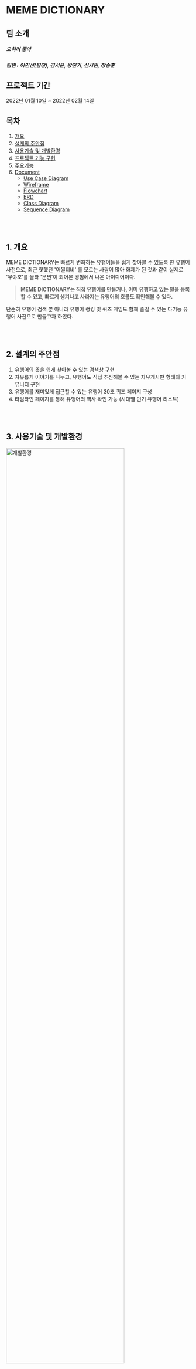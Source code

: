 # MEME DICTIONARY

## 팀 소개
##### 오히려 좋아
##### 팀원 : 이민선(팀장), 김서윤, 방진기, 신시원, 장승훈

## 프로젝트 기간
2022년 01월 10일 ~ 2022년 02월 14일

## 목차  
1. [개요](#1-개요)
2. [설계의 주안점](#2-설계의-주안점)
3. [사용기술 및 개발환경](#3-사용기술-및-개발환경)
4. [프로젝트 기능 구현](#4-프로젝트-기능-구현)
5. [주요기능](#5-주요기능)
6. [Document](#6-document)
   - [Use Case Diagram](#use-case-diagram)
   - [Wireframe](#wireframe)
   - [Flowchart](#flowchart)
   - [ERD](#erd)
   - [Class Diagram](#class-diagram)
   - [Sequence Diagram](#sequence-diagram)


<br/><br/>
## 1. 개요
MEME DICTIONARY는 빠르게 변화하는 유행어들을 쉽게 찾아볼 수 있도록 한 유행어 사전으로,
최근 핫했던 '어쩔티비' 를 모르는 사람이 많아 화제가 된 것과 같이
실제로 '무야호'를 몰라 '문찐'이 되어본 경험에서 나온 아이디어이다.


> **MEME DICTIONARY는 직접 유행어를 만들거나, 이미 유행하고 있는 말을 등록할 수 있고,
빠르게 생겨나고 사라지는 유행어의 흐름도 확인해볼 수 있다.**


단순히 유행어 검색 뿐 아니라 유행어 랭킹 및 퀴즈 게임도 함께 즐길 수 있는
다기능 유행어 사전으로 만들고자 하였다.


<br/><br/>
## 2. 설계의 주안점
1. 유행어의 뜻을 쉽게 찾아볼 수 있는 검색창 구현
2. 자유롭게 이야기를 나누고, 유행어도 직접 추진해볼 수 있는 자유게시판 형태의 커뮤니티 구현
3. 유행어를 재미있게 접근할 수 있는 유행어 30초 퀴즈 페이지 구성
4. 타임라인 페이지를 통해 유행어의 역사 확인 가능 (시대별 인기 유행어 리스트)


<br/><br/>
## 3. 사용기술 및 개발환경


<img src="https://user-images.githubusercontent.com/100409006/158173146-fffaf59d-92a3-4bcd-b8bc-f48fb61dda60.png" alt="개발환경" width="80%">

<table>
   <tr>
    <th colspan="3">사용기술 및 개발환경</th>
  </tr>
  
  <tr>
    <td rowspan="2">개발 언어</td>
    <td>FRONT</td>
    <td>html5, js, css3</td>
  </tr>
  <tr>
    <td>BACK</td>
    <td> java, Spring/jsp</td>
  </tr>
  <tr>
    <td>IDE</td>
    <td colspan="2">eclipse, sqldeveloper</td>
  </tr>
  <tr>
    <td>SERVER</td>
    <td colspan="2">Apache Tomcat 8.5</td>
  </tr>
  <tr>
    <td>DB</td>
    <td colspan="2">oracle 11g </td>
  </tr>
  <tr>
    <td>협업</td>
    <td colspan="2">GitHub</td>
  </tr>
</table>



<br/><br/>
## 4. 프로젝트 기능 구현

- 김서윤
  - **유행어 사전**
     - 유행어 사전 검색
     - 유행어 사전 등재 요청 (첨부파일)
     - 유행어 사전 수정/삭제 요청
     
  - **유행어 타임라인**
    - 시대에 따른 유행어 조회순 조회

- 방진기
  - **회원 관리**
    - 로그인
      - 화면 구현
      - 로그인 기능
      - 아이디 찾기
      - 비밀번호 재설정
    - 마이페이지
      - 내가 쓴 글, 댓글, 퀴즈 관리
      - 회원 정보 수정
      - 회원 탈퇴
      - 로그아웃
    - 관리자페이지
      - 회원 관리
      - 유행어 사전 관리
      - 게시판 관리
      - 퀴즈 관리

- 신시원
  - **회원 관리**
    - 로그인
      - 화면 구현
    - 마이페이지
      - 화면 구현
    - 관리자페이지
      - 화면 구현
  - **유행어 추진/자유게시판**
    - 화면 구현

- 이민선
    - **메인 페이지**
      - 화면 구현
    - **유행어 추진/자유게시판**
      - 게시글
        - 게시글 목록 및 상세페이지 조회, 등록(첨부파일), 수정, 삭제
        - 게시글 신고 / 추천
        - 관리자 : 게시글 숨기기 / 보이기
        - 비회원은 조회만 허용하며 관리자는 수정 비허용
      - 댓글
        - 댓글 목록 조회, 등록, 수정, 삭제
        - 로그인 시에만 작성 가능

    - **유행어 랭킹**
        - 유행어 사전 : 조회 수에 따른 랭킹
        - 유행어 추진 / 자유 게시판 : 추천 수에 따른 랭킹
        - 유행어 퀴즈 : 회원별 맞춘 갯수에 따른 랭킹
        - 페이지 별로 메인 랭킹을 달리 함

- 장승훈
  - **유행어 퀴즈**
    - 30초 랜덤 퀴즈 : 랜덤으로 퀴즈 가져오기(이미지, 객관식 문항)
    - 퀴즈 등록 : 퀴즈 유형에 따라 객관식 문항 등록, 다중 이미지 등록
    - 퀴즈 수정 : 퀴즈 유형에 따라 객관식 문항 수정, 다중 이미지 수정
    - 퀴즈 삭제 : 퀴즈 유형에 따라 객관식 문항 삭제, 다중 이미지 삭제
    - 퀴즈 결과 : 퀴즈와 사용자의 입력값을 가져와 출력 해주고 회원의 최고 기록을 저장
    - 퀴즈 신고 : 잘못된 문제를 신고할 수 있다.
<br/><br/>


## 5. 주요기능
#### 1. 메인 페이지
##### 좌측 카테고리 버튼을 통해 다른 페이지로 이동 가능
<img src="https://user-images.githubusercontent.com/100409006/159236398-ac1882fb-3e19-4f7e-bf2e-26a84af30d29.PNG" alt="메인페이지 1" width="70%">
<img src="https://user-images.githubusercontent.com/100409006/159236403-e5543a95-51c6-4c5b-8bea-bb912e9d32e9.PNG" alt="메인페이지 2 토글 목록" width="70%">

<br/><br/>

 
#### 2. 유행어 사전
###### 메인페이지에서 유행어 이름을 검색하면 상세 페이지 출력
- ###### 비회원
<img src="https://user-images.githubusercontent.com/100409006/159244608-8d3ce523-8590-44c2-8a91-e07fc8d53574.PNG" alt="유행어 사전 상세" width="70%">

- ###### 회원 (로그인 상태)
<img src="https://user-images.githubusercontent.com/100409006/159244609-d6537829-5c4c-4a3d-834d-4589ebe72083.PNG" alt="유행어 사전 (검색 시 나오는 상세페이지)_ 로그인상태" width="70%">

###### '의견 내기'를 통해 수정/삭제 요청
<img src="https://user-images.githubusercontent.com/100409006/159244612-45732894-44cc-473a-bb76-60bbde3dd3b8.PNG" alt="유행어 사전 의견 내기" width="70%">

###### 원하는 유행어가 등록되어 있지 않다면 '직접 등록하기' 버튼을 통해 등재 요청
<img src="https://user-images.githubusercontent.com/100409006/159244613-74b3c7d0-5999-473c-bc03-9eeaefc48c0a.PNG" alt="유행어 사전 새로 등록하기" width="70%">

<br/><br/>


#### 3. 유행어 추진/자유게시판

###### 게시글 목록페이지에서 제목을 누르면 상세페이지로 이동, 글쓰기 버튼을 누르면 게시글 작성 가능
<img src="https://user-images.githubusercontent.com/100409006/159236775-6d2a62dd-e765-487c-ba3d-ad1cb227f2cb.PNG" alt="게시글 목록" width="70%">


###### 게시글 등록
<img src="https://user-images.githubusercontent.com/100409006/159236777-41a752f8-7701-47f7-800a-e4bfdeb4068b.PNG" alt="게시글 등록" width="70%">


###### 게시글 상세 페이지, 게시글 수정/삭제 가능, 댓글 등록/수정/삭제 가능
<img src="https://user-images.githubusercontent.com/100409006/159236778-5749f67f-c1fd-4274-a04e-b386bf0bf6a0.PNG" alt="게시글 상세" width="70%">
<img src="https://user-images.githubusercontent.com/100409006/159236780-6f535821-db79-4528-87ce-c165eaa01bff.PNG" alt="게시글 수정" width="70%">
<img src="https://user-images.githubusercontent.com/100409006/159236781-cfa8586d-fadc-4a6b-adcb-5cf2c5531fa6.PNG" alt="게시글 수정 성공" width="70%">

###### 다른 사용자의 마음의 드는 게시글 추천 및 문제 게시글 신고
<img src="https://user-images.githubusercontent.com/100409006/159236787-bc4f5f85-7b6e-4e8e-97fb-7201aa529f36.PNG" alt="게시글 추천 가능" width="70%">

<br/><br/>

 
#### 4. 유행어 퀴즈
###### 카테고리의 '퀴즈 풀기' 탭을 통해 30초 랜덤 퀴즈 풀이
###### 풀이 중 정답과 오답이 표시되며 우측 상단에 30초 카운트다운
<img src="https://user-images.githubusercontent.com/100409006/159247283-a7fce05a-9d01-4404-97c6-3935c52f5447.PNG" alt="퀴즈 풀기" width="70%">

###### 30초가 지나면 결과창에서 내 풀이와 정답을 확인해볼 수 있으며, 오류가 있는 퀴즈는 신고 가능
<img src="https://user-images.githubusercontent.com/100409006/159245808-202a3615-0c4f-45ee-beff-397607e127ce.PNG" alt="퀴즈 결과" width="70%">
<img src="https://user-images.githubusercontent.com/100409006/159245810-313b25cf-35e3-4119-8ea9-951eaf25da55.PNG" alt="퀴즈 신고" width="70%">

###### '퀴즈 만들기' 탭을 통해 직접 퀴즈 등록 가능
<img src="https://user-images.githubusercontent.com/100409006/159245810-313b25cf-35e3-4119-8ea9-951eaf25da55.PNG" alt="유행어 퀴즈 등록" width="70%">



<br/><br/>


#### 5. 유행어 랭킹
###### 각 페이지에 맞는 랭킹을 메인으로 출력, 다른 랭킹 탭 클릭 시 해당 랭킹 확인 가능
<img src="https://user-images.githubusercontent.com/100409006/159244609-d6537829-5c4c-4a3d-834d-4589ebe72083.PNG" alt="유행어 사전 (검색 시 나오는 상세페이지)_ 로그인상태" width="70%">
<img src="https://user-images.githubusercontent.com/100409006/159236775-6d2a62dd-e765-487c-ba3d-ad1cb227f2cb.PNG" alt="게시글 목록" width="70%">
<img src="https://user-images.githubusercontent.com/100409006/159247283-a7fce05a-9d01-4404-97c6-3935c52f5447.PNG" alt="퀴즈 풀기" width="70%">
<br/><br/>


#### 6. 유행어 타임라인
###### 시기별로 가장 유행했던 유행어를 한 눈에 보고 해당 유행어 상세 페이지로 이동 가능
<img src="https://user-images.githubusercontent.com/100409006/159238560-ad564521-1882-4f03-a3ce-05439358cd7f.png" alt="타임라인" width="70%">

<br/><br/>


#### 7. 로그인 기능
###### 로그인 성공 시 메인 페이지로 이동하며, 회원가입, 아이디/비밀번호 찾기 성공 시 로그인 페이지로 이동할 수 있도록 안내

- ###### 회원가입
<img src="https://user-images.githubusercontent.com/100409006/160737377-bba377b8-ac2e-41b3-b9b4-4c5dfea93591.PNG" alt="회원가입" width="70%">

- ###### 로그인
<img src="https://user-images.githubusercontent.com/100409006/160737380-976461f9-c90d-403f-9946-8f345656b5a0.PNG" alt="로그인" width="70%">

###### 아이디 찾기 결과 해당 정보에 맞는 아이디를 출력
<img src="https://user-images.githubusercontent.com/100409006/160737374-7781af8d-3b0f-4a9e-89b2-24e5a51a0ef0.PNG" alt="아이디 찾기" width="70%">
<img src="https://user-images.githubusercontent.com/100409006/160737373-f6d7b8b6-b24b-49dd-9346-28f8890cbd18.PNG" alt="아이디 찾기 결과" width="70%">

###### 비밀번호 찾기 결과 해당 아이디의 비밀번호를 재설정 할 수 있음
<img src="https://user-images.githubusercontent.com/100409006/160737370-c03d5166-b21d-446b-b083-60cf649e0cd4.PNG" alt="비밀번호 찾기" width="70%">
<img src="https://user-images.githubusercontent.com/100409006/160737382-d158d5ed-c768-439a-9f20-b58229f4ba60.PNG" alt="비밀번호 재설정" width="70%">


<br/><br/>


#### 8. 마이페이지
###### 내가 작성한 글의 제목을 누르면 해당 게시글 상세 페이지로 이동하고, 수정 및 삭제 가능
<img src="https://user-images.githubusercontent.com/100409006/160742939-1d1ec86e-6e9d-42ce-a0eb-096a01450b75.PNG" alt="마이페이지 나의 게시글" width="70%">

###### 내가 작성한 퀴즈의 수정 및 삭제 가능
<img src="https://user-images.githubusercontent.com/100409006/160742930-e9f5a487-0a8c-4ec8-a4d6-8a5f8dac1a10.PNG" alt="마이페이지 나의 퀴즈" width="70%">

###### 내가 작성한 댓글의 내용을 누르면 해당 게시글로 이동한다.
<img src="https://user-images.githubusercontent.com/100409006/160742938-c244db0c-5b06-4ea7-a87e-7a6fa2a53699.PNG" alt="마이페이지 나의 댓글" width="70%">

###### 회원 정보 수정에서 비밀번호와 이메일 수정 가능
<img src="https://user-images.githubusercontent.com/100409006/160742934-4286ad13-fe9b-4c8e-83bb-174329efe917.PNG" alt="회원 정보 수정" width="70%">

- ###### 회원 탈퇴
<img src="https://user-images.githubusercontent.com/100409006/160742933-06157a35-2646-4b67-8430-779242dcf584.PNG" alt="회원 탈퇴" width="70%">


<br/><br/>

#### 9. 관리자페이지
- ###### 메인
<img src="https://user-images.githubusercontent.com/100409006/160752630-1b25f451-afa0-425f-90bd-318a90a6cb89.PNG" alt="메인" width="70%">

- ###### 회원관리
<img src="https://user-images.githubusercontent.com/100409006/160752640-71bf5a7f-a2f7-492d-94f2-f82b0c09938c.PNG" alt="회원관리" width="70%">

- ###### 유행어 사전
<img src="https://user-images.githubusercontent.com/100409006/160752636-9ca9d2b3-7e48-4765-881a-91bf9115c04b.PNG" alt="유행어 사전 관리 - 전체" width="70%">
<img src="https://user-images.githubusercontent.com/100409006/160752633-6b3ce5a2-98bb-43a1-8c5a-831b1239f291.PNG" alt="유행어 사전 관리 - 사전 등재 요청" width="70%">
<img src="https://user-images.githubusercontent.com/100409006/160752635-9f592d07-239b-4fa7-8aa9-568ff0540125.PNG" alt="유행어 사전 관리 - 사전 수정 삭제 요청" width="70%">

- ###### 유행어 추진/자유게시판
   ###### 신고된 게시글을 숨길 수 있고, 숨긴 글 목록에서 다시 보이게 설정 가능. 게시글 제목을 누르면 해당 게시글로 이동하도록 구현
<img src="https://user-images.githubusercontent.com/100409006/160752624-8d1bff79-f3a9-4da8-a70e-a168f29c78f1.PNG" alt="게시판 - 전체" width="70%">
<img src="https://user-images.githubusercontent.com/100409006/160752627-658d0260-cc63-4546-be3d-e6bf7d5814c4.PNG" alt="게시판 - 신고 글" width="70%">
<img src="https://user-images.githubusercontent.com/100409006/160752624-8d1bff79-f3a9-4da8-a70e-a168f29c78f1.PNG" alt="게시판 - 숨긴 글" width="70%">

- ###### 유행어 퀴즈
   ###### 등록된 퀴즈의 수정 및 삭제 가능
<img src="https://user-images.githubusercontent.com/100409006/160752637-eb754de2-80ba-4b95-b27c-1799e818fe57.PNG" alt="퀴즈 - 전체" width="70%">
<img src="https://user-images.githubusercontent.com/100409006/160752639-e8b2f1aa-3830-43ec-8f3a-a53dca80aa20.PNG" alt="퀴즈 -신고된 퀴즈 목록" width="70%">


<br/><br/><br/>


## 6. Document
### Use Case Diagram
<img src="https://user-images.githubusercontent.com/100409006/158661233-24bf03e3-1299-43b3-9392-7e043bc2a829.PNG" alt="회원관리" width="50%"><img src="https://user-images.githubusercontent.com/100409006/158661236-6335097b-b107-4549-9732-d761a095b17f.PNG" alt="유행어사전" width="50%">
<img src="https://user-images.githubusercontent.com/100409006/158661239-478f054e-e649-4249-ba17-5aaaff0ba6b2.PNG" alt="게시판" width="50%"><img src="https://user-images.githubusercontent.com/100409006/158661221-c65dfd0a-1597-42c2-8e68-1cf3c75482a2.PNG" alt="퀴즈" width="50%">
<img src="https://user-images.githubusercontent.com/100409006/158661228-45d8e97f-aa02-4f05-8931-448f6068ef41.PNG" alt="타임라인" width="50%"><img src="https://user-images.githubusercontent.com/100409006/158661230-f852628d-79ce-49bc-83c5-9344be7e4634.PNG" alt="랭킹" width="50%">


<br><br>

### Wireframe
[MEME DICTIONARY - 와이어프레임](https://github.com/mingulee-devel/flutter_kdubus-app/files/8301714/-.-.pdf)

##### 회원
<img src="https://user-images.githubusercontent.com/100409006/158964978-ee145058-5a10-4abb-ba71-df7f6ab6cdc9.PNG" alt="이미지" width="50%"><img src="https://user-images.githubusercontent.com/100409006/158964979-2bd49202-bff6-435f-b7e5-bc81c8498054.PNG" alt="이미지" width="50%">
<img src="https://user-images.githubusercontent.com/100409006/158964980-c9368fb4-58f4-4d76-be85-128ec3ad31b1.PNG" alt="이미지" width="50%"><img src="https://user-images.githubusercontent.com/100409006/158964973-391d2505-1950-45a0-9c5e-303d9aac331f.PNG" alt="이미지" width="50%">
<img src="https://user-images.githubusercontent.com/100409006/158964977-2af9203f-bd88-47a9-ad1a-d083ce1d19ca.PNG" alt="이미지" width="50%">

<img src="https://user-images.githubusercontent.com/100409006/158965275-f4067a30-4dc8-4334-bfb6-dd5e11e56184.PNG" alt="이미지" width="50%"><img src="https://user-images.githubusercontent.com/100409006/158965279-b15a1966-956f-4607-991e-8a03a2c8057f.PNG" alt="이미지" width="50%">
<img src="https://user-images.githubusercontent.com/100409006/158965281-9ba03422-5ade-4e06-9c3d-3b5837352506.PNG" alt="이미지" width="50%"><img src="https://user-images.githubusercontent.com/100409006/158965266-31ca9b79-e652-4e31-a66e-09aeb00d44fe.PNG" alt="이미지" width="50%">
<img src="https://user-images.githubusercontent.com/100409006/158965270-8da91ede-e1ff-4886-9937-933d8729f151.PNG" alt="이미지" width="50%">

<img src="https://user-images.githubusercontent.com/100409006/158965577-3507a6ee-b9e5-4ef5-8f38-67ccd2e51e80.PNG" alt="이미지" width="50%"><img src="https://user-images.githubusercontent.com/100409006/158965580-d255476b-4a18-4275-b6b9-2b8ec8f8343f.PNG" alt="이미지" width="50%">
<img src="https://user-images.githubusercontent.com/100409006/158965582-51676423-b7ad-4f9f-be54-716b0850dfd9.PNG" alt="이미지" width="50%"><img src="https://user-images.githubusercontent.com/100409006/158965584-98ceb542-78c8-44b6-9c74-006ba504f7e8.PNG" alt="이미지" width="50%">
<img src="https://user-images.githubusercontent.com/100409006/158965585-3a13a00c-de39-4708-af8c-84ad99a61f8f.PNG" alt="이미지" width="50%"><img src="https://user-images.githubusercontent.com/100409006/158965587-3b97370d-5288-445e-9132-f3e298ab4672.PNG" alt="이미지" width="50%">
<img src="https://user-images.githubusercontent.com/100409006/158965570-4769736f-4b5f-47b3-9c4b-bfa60d2f4d99.PNG" alt="이미지" width="50%">

##### 사전 & 타임라인
<img src="https://user-images.githubusercontent.com/100409006/158965863-f5e999e7-4d26-4819-a018-6be13124db0b.PNG" alt="이미지" width="50%"><img src="https://user-images.githubusercontent.com/100409006/158965855-8918a849-1cd4-41a1-88b8-66d89a233b80.PNG" alt="이미지" width="50%">
<img src="https://user-images.githubusercontent.com/100409006/158965860-85e0149f-74ca-4fdb-867f-c63bc12c95de.PNG" alt="이미지" width="50%"><img src="https://user-images.githubusercontent.com/100409006/158965861-bd52fb8f-ad2d-42bd-a182-7eee083fcd1e.PNG" alt="이미지" width="50%">

##### 게시판
<img src="https://user-images.githubusercontent.com/100409006/158966013-6a22f256-824d-42c4-b106-4a21f94ec750.PNG" alt="이미지" width="50%"><img src="https://user-images.githubusercontent.com/100409006/158966016-eeb6ad1b-5e9b-4872-a838-41a584a5a006.PNG" alt="이미지" width="50%">
<img src="https://user-images.githubusercontent.com/100409006/158966019-09cd4a02-dd94-40a8-904b-c833768910b8.PNG" alt="이미지" width="50%"><img src="https://user-images.githubusercontent.com/100409006/158966022-76d83026-aaa4-4f59-8bd2-1025272abbbe.PNG" alt="이미지" width="50%">
<img src="https://user-images.githubusercontent.com/100409006/158966023-1025def3-d275-4940-9b9e-d387e43efa1e.PNG" alt="이미지" width="50%"><img src="https://user-images.githubusercontent.com/100409006/158966024-f409ecf6-ec70-4ed4-819e-9846975602a5.PNG" alt="이미지" width="50%">
<img src="https://user-images.githubusercontent.com/100409006/158966011-6ed336ec-8ea2-4af8-8455-c22545ef4ec6.PNG" alt="이미지" width="50%">

##### 퀴즈
<img src="https://user-images.githubusercontent.com/100409006/158966238-72f65a49-55c4-4370-a619-ff46c11d53e1.PNG" alt="이미지" width="50%"><img src="https://user-images.githubusercontent.com/100409006/158966242-e225f260-fb6b-4718-a19c-17655d548402.PNG" alt="이미지" width="50%">
<img src="https://user-images.githubusercontent.com/100409006/158966245-834361af-4174-4743-a0f5-bf89d1069c32.PNG" alt="이미지" width="50%"><img src="https://user-images.githubusercontent.com/100409006/158966247-d1fbb931-972a-4805-8e9f-fead2d56f66b.PNG" alt="이미지" width="50%">
<img src="https://user-images.githubusercontent.com/100409006/158966249-d933e9cf-75b7-4937-94a9-7fd34293e4f5.PNG" alt="이미지" width="50%"><img src="https://user-images.githubusercontent.com/100409006/158966232-c7d201a7-db5a-4b2e-9515-dc9c459df25e.PNG" alt="이미지" width="50%">


<br><br>

### Flowchart

##### 사용자
<img src="https://user-images.githubusercontent.com/100409006/158662408-5f9dad17-fb55-4fba-9ad1-03b364d2aad8.png" alt="사용자" width="70%">


##### 관리자
<img src="https://user-images.githubusercontent.com/100409006/158662402-ce8144e8-a2cb-425a-a4d5-b68da28cbf27.png" alt="관리자" width="70%">

<!--
<img src="https://user-images.githubusercontent.com/100409006/158661773-26b53041-6d9e-4ad1-89b2-f63f76e37519.PNG" alt="사용자 플로우차트" width="50%"><img src="https://user-images.githubusercontent.com/100409006/158661778-d35af87c-5180-4db1-8b3c-179196d6f250.PNG" alt="로그인 유행어사전" width="50%">
<img src="https://user-images.githubusercontent.com/100409006/158661780-0ee58ecf-e085-40b8-a8e2-a69610dda4de.PNG" alt="게시판 랭킹" width="50%"><img src="https://user-images.githubusercontent.com/100409006/158661760-d46b4480-060d-4b5e-af35-d587970c1667.PNG" alt="퀴즈 타임라인" width="50%">
<img src="https://user-images.githubusercontent.com/100409006/158661764-ab5b5b12-dd4d-4e17-ba48-82e4975acc8e.PNG" alt="관리자" width="50%"><img src="https://user-images.githubusercontent.com/100409006/158661768-7f724da8-98a6-44b0-9c87-6b4b29359aff.PNG" alt="회원 사전" width="50%">
<img src="https://user-images.githubusercontent.com/100409006/158661770-91bd41d5-8226-4a4d-92b1-fb227d3710c0.PNG" alt="게시판 퀴즈" width="50%">
-->

<br><br>
### ERD
##### 회원 (논리, 물리)
<img src="https://user-images.githubusercontent.com/100409006/158663932-ace87749-8e02-4de3-b3a8-bff43170e7dc.PNG" alt="회원 논리" width="300px"> <img src="https://user-images.githubusercontent.com/100409006/158663933-98da7e7a-3e21-47c8-bec2-aee20f809ecb.PNG" alt="회원 물리" width="400px">
##### 유행어 사전 (논리, 물리)
<img src="https://user-images.githubusercontent.com/100409006/158663923-540c249e-995d-465a-a654-a97946c6f924.PNG" alt="사전 논리" width="500px"> <img src="https://user-images.githubusercontent.com/100409006/158663926-8748df9f-9159-479a-bd40-67679c9d33b7.PNG" alt="사전 물리" width="500px">
##### 유행어 추진 / 자유게시판 (논리, 물리)
<img src="https://user-images.githubusercontent.com/100409006/158663912-a7207a2c-f574-4747-bce7-78e8e359b18d.PNG" alt="게시판 논리" width="500px"> <img src="https://user-images.githubusercontent.com/100409006/158663921-8f4ed0c8-848c-4a0f-9eb6-797a118348e7.PNG" alt="게시판 물리" width="500px">
##### 유행어 퀴즈 (논리, 물리)
<img src="https://user-images.githubusercontent.com/100409006/158663927-3e78ab51-9d7a-447f-958a-23fdd5179f1a.PNG" alt="퀴즈 논리" width="500px"> <img src="https://user-images.githubusercontent.com/100409006/158663928-d53e3ec3-33f3-4aa6-991e-d47166a8ad85.PNG" alt="퀴즈 물리" width="500px">


<br/><br/>


##### 테이블 기술서
<img src="https://user-images.githubusercontent.com/100409006/158596658-c7f483d7-df2f-4d4e-a4ed-c48a9e5a95e8.PNG" alt="member_tbl" width="50%">

<img src="https://user-images.githubusercontent.com/100409006/158596639-17d73031-103d-4a21-8b35-240d4013cdf9.PNG" alt="meme_tbl" width="50%"><img src="https://user-images.githubusercontent.com/100409006/158596643-4b17c744-b4cf-4e8f-80d6-35e6173e375a.PNG" alt="meme_file, meme_request" width="50%">

<img src="https://user-images.githubusercontent.com/100409006/158596646-a2e639b7-f9fe-4c1d-a10a-14faea75e249.PNG" alt="board_tbl" width="50%"><img src="https://user-images.githubusercontent.com/100409006/158596648-a36547c2-3c37-402e-83fd-1d6a279073c1.PNG" alt="board_file,recommend_tbl" width="50%">
<img src="https://user-images.githubusercontent.com/100409006/158596649-c8df9221-9038-4fa7-bf5e-0994eb77dd1c.PNG" alt="comment_tbl" width="50%">

<img src="https://user-images.githubusercontent.com/100409006/158596652-51397041-1d44-4b31-b703-85764aaf0e55.PNG" alt="quiz_tbl" width="50%"><img src="https://user-images.githubusercontent.com/100409006/158596653-673040e5-bbd0-4d78-897c-02402c6fd323.PNG" alt="quiz_file, quiz_ch" width="50%">
<img src="https://user-images.githubusercontent.com/100409006/158596654-86d7c5c1-82bb-4e84-b812-518ca6b0c2d2.PNG" alt="quiz_best, report_tbl" width="50%">

<br/><br/>

### Class Diagram
<img src="https://user-images.githubusercontent.com/100409006/158534222-528fdb32-1a03-40f1-b39e-35cf61c5dd52.PNG" alt="회원관리" width="50%"><img src="https://user-images.githubusercontent.com/100409006/158534225-cb7f97f1-c642-4a7e-8d69-83fc8e6c5c15.PNG" alt="유행어사전" width="50%">
<img src="https://user-images.githubusercontent.com/100409006/158534229-162b5c91-6a94-4d7c-8d59-5e0c13e07e37.PNG" alt="유행어 추진/자유게시판" width="50%"><img src="https://user-images.githubusercontent.com/100409006/158534231-f3b441ea-8fe9-4637-8f8e-acaff1c4a09e.PNG" alt="유행어퀴즈" width="50%">
<img src="https://user-images.githubusercontent.com/100409006/158534232-cb5037d0-8605-4800-8e00-75a8aa8a666a.PNG" alt="타임라인" width="50%"><img src="https://user-images.githubusercontent.com/100409006/158534235-45efffe5-3154-4f06-8aa5-1b6422adfb8e.PNG" alt="랭킹" width="50%">

<br/><br/>

### Sequence Diagram
##### 회원 관리
<img src="https://user-images.githubusercontent.com/100409006/158545112-22b06b38-9854-4fe7-8141-1b4008b6504b.PNG" alt="회원관리 : 회원가입" width="50%"><img src="https://user-images.githubusercontent.com/100409006/158545114-8d0aaede-353f-4d9e-9978-119044063c02.PNG" alt="회원관리 : 로그인" width="50%">
<img src="https://user-images.githubusercontent.com/100409006/158545116-d7261c14-af66-4285-b2ac-655857de510c.PNG" alt="회원관리 : 아이디 비번 찾기" width="50%">


<img src="https://user-images.githubusercontent.com/100409006/158545118-d96d362f-0bcb-4774-b34b-12dd5dfc4557.PNG" alt="마이페이지 : 내가 쓴 글" width="50%"><img src="https://user-images.githubusercontent.com/100409006/158545121-ae3b9394-e3d4-47cd-b13f-dcc463b0ad1f.PNG" alt="마이페이지 : 내가 쓴 댓글" width="50%">
<img src="https://user-images.githubusercontent.com/100409006/158545125-1bfc86eb-f2aa-4b1d-b7a1-33c4545ccec8.PNG" alt="마이페이지 : 내가 만든 퀴즈" width="50%"><img src="https://user-images.githubusercontent.com/100409006/158545127-9f69f101-3d13-4060-834d-ba280a98e78b.PNG" alt="마이페이지 : 회원 정보 수정" width="50%">
<img src="https://user-images.githubusercontent.com/100409006/158545129-5a3c1247-6e86-45a7-b994-a73574c60ec3.PNG" alt="마이페이지 : 회원 탈퇴" width="50%">


<img src="https://user-images.githubusercontent.com/100409006/158545130-4c121ad9-6180-42a6-9740-20d3f29a64ce.PNG" alt="관리자 : 회원관리" width="50%"><img src="https://user-images.githubusercontent.com/100409006/158545099-2d2c4609-4ad5-48ab-80ce-4f951b51c729.PNG" alt="관리자 : 사전관리" width="50%">
<img src="https://user-images.githubusercontent.com/100409006/158545108-4adc2455-9c84-4ea2-8b77-0e7904a4fb08.PNG" alt="관리자 : 게시글관리" width="50%"><img src="https://user-images.githubusercontent.com/100409006/158545110-a77ebc1e-699f-4470-beb7-0db1a7db2d6e.PNG" alt="관리자 : 퀴즈 관리" width="50%">

<br/><br/>

##### 유행어 사전
<img src="https://user-images.githubusercontent.com/100409006/158546871-4ae58c1a-ce6a-4ae0-83ce-846fb51b0a9a.PNG" alt="이미지" width="50%"><img src="https://user-images.githubusercontent.com/100409006/158546864-1272e921-51de-42cd-b61b-271499b4446f.PNG" alt="이미지" width="50%"><img src="https://user-images.githubusercontent.com/100409006/158546869-8bcefb84-deb1-45dd-ae3a-fd091b05d59d.PNG" alt="이미지" width="50%">

<br/><br/>

##### 유행어 추진/자유 게시판
<img src="https://user-images.githubusercontent.com/100409006/158549565-2554e19d-9d98-44cf-ab1f-47df284f1b62.PNG" alt="게시글리스트" width="50%"><img src="https://user-images.githubusercontent.com/100409006/158549571-b02e0760-646f-4e37-af8f-ac49e640b6c5.PNG" alt="상세페이지" width="50%">
<img src="https://user-images.githubusercontent.com/100409006/158549566-44efe89e-6573-4c99-95f6-974590b1770f.PNG" alt="게시글 등록" width="50%"><img src="https://user-images.githubusercontent.com/100409006/158549573-d4b8f219-47fa-4016-adec-5dd3a237118a.PNG" alt="게시글 수정" width="50%">
<img src="https://user-images.githubusercontent.com/100409006/159484562-f6cdc926-b01a-456e-aa85-9903de7b09ff.png" alt="게시글 삭제" width="50%">


<img src="https://user-images.githubusercontent.com/100409006/158549577-89d951c3-d4ae-4a9e-9c6f-bf0e2c8dcbd3.PNG" alt=" 게시글 추천" width="50%"><img src="https://user-images.githubusercontent.com/100409006/158549536-b6a38e9e-0b9c-4461-a95d-ce27abe102a1.PNG" alt="게시글 신고" width="50%">
<img src="https://user-images.githubusercontent.com/100409006/158549542-906cac81-f7c3-458a-acef-3d7aa16f3dee.PNG" alt="게시글 숨기기" width="50%"><img src="https://user-images.githubusercontent.com/100409006/158549546-fbca65d8-839b-4738-badd-ed674bafef45.PNG" alt="게시글 보이기" width="50%">


<img src="https://user-images.githubusercontent.com/100409006/158549552-55fa39cd-2ec8-4f58-a7bb-43ea221e6c1c.PNG" alt="댓글 리스트" width="50%"><img src="https://user-images.githubusercontent.com/100409006/158549556-9aaa5418-fabc-465b-99e1-149498f15bd0.PNG" alt="댓글 등록" width="50%">
<img src="https://user-images.githubusercontent.com/100409006/158549561-c95db1a7-d049-4143-ad94-df9ca4bc4ce1.PNG" alt="댓글 수정" width="50%"><img src="https://user-images.githubusercontent.com/100409006/158549563-5398d9df-27d8-48e9-a168-fe451a7ff0b0.PNG" alt="댓글 삭제" width="50%">

<br/><br/>

##### 유행어 퀴즈
<img src="https://user-images.githubusercontent.com/100409006/158550226-33ad7fa1-76f0-4c04-8f70-3f39e2912eb8.PNG" alt="퀴즈 등록" width="50%"><img src="https://user-images.githubusercontent.com/100409006/158550229-9e0499b0-069b-4c66-b09d-4745e761814c.PNG" alt="퀴즈 수정" width="50%">
<img src="https://user-images.githubusercontent.com/100409006/158550236-80850c3b-98ab-43b9-bb34-ba959ee154fc.PNG" alt="퀴즈 삭제" width="50%"><img src="https://user-images.githubusercontent.com/100409006/158550240-1e3a803a-3027-4dbe-8d5d-21ae4ae24210.PNG" alt="랜덤 퀴즈" width="50%">
<img src="https://user-images.githubusercontent.com/100409006/158550245-0d358900-c3b2-4b7b-80be-54c494043fa1.PNG" alt="퀴즈결과" width="50%"><img src="https://user-images.githubusercontent.com/100409006/158550222-12afdf05-0f4d-474a-a42f-090fd868400c.PNG" alt="퀴즈신고" width="50%">

<br/><br/>

##### 유행어 타임라인
<img src="https://user-images.githubusercontent.com/100409006/158550596-1af24c79-19ee-4d76-a20d-5d03f66e20b5.PNG" alt="타임라인" width="50%">

<br/><br/>

##### 랭킹
<img src="https://user-images.githubusercontent.com/100409006/158550612-e2658bcb-ac6a-49f9-a8fa-9fcb2272c9c6.PNG" alt="랭킹" width="50%">
